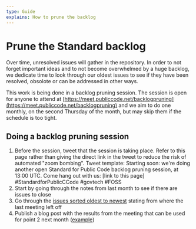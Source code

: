```yaml
---
type: Guide
explains: How to prune the backlog
---
```


# Prune the Standard backlog

Over time, unresolved issues will gather in the repository.
In order to not forget important ideas and to not become overwhelmed by a huge backlog, we dedicate time to look through our oldest issues to see if they have been resolved, obsolote or can be addressed in other ways.

This work is being done in a backlog pruning session.
The session is open for anyone to attend at [https://meet.publiccode.net/backlogpruning](https://meet.publiccode.net/backlogpruning) and we aim to do one monthly, on the second Thursday of the month, but may skip them if the schedule is too tight.

## Doing a backlog pruning session

1. Before the session, tweet that the session is taking place. Refer to this page rather than giving the direct link in the tweet to reduce the risk of automated "zoom bombing". Tweet template: Starting soon: we're doing another open Standard for Public Code backlog pruning session, at 13:00 UTC. Come hang out with us: [link to this page] #StandardforPublicCCode #govtech #FOSS
2. Start by going through the notes from last month to see if there are issues to close
3. Go through the [issues sorted oldest to newest](https://github.com/publiccodenet/standard/issues?q=is%3Aissue+is%3Aopen+sort%3Acreated-asc) stating from where the last meeting left off
4. Publish a blog post with the results from the meeting that can be used for point 2 next month ([example](https://blog.publiccode.net/community%20call/2021/05/20/pruning-the-oldest-issues.html))
